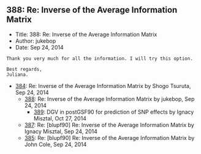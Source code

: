 ## 388: Re: Inverse of the Average Information Matrix

- Title: 388: Re: Inverse of the Average Information Matrix
- Author: jukebop
- Date: Sep 24, 2014

```
Thank you very much for all the information. I will try this option. 

Best regards, 
Juliana. 
```

- [384](0384.md): Re: Inverse of the Average Information Matrix by Shogo Tsuruta, Sep 24, 2014
    - [388](0388.md): Re: Inverse of the Average Information Matrix by jukebop, Sep 24, 2014
        - [389](0389.md): DGV in postGSF90 for prediction of SNP effects by Ignacy Misztal, Oct 27, 2014
    - [387](0387.md): Re: [blupf90] Re: Inverse of the Average Information Matrix by Ignacy Misztal, Sep 24, 2014
    - [385](0385.md): Re: [blupf90] Re: Inverse of the Average Information Matrix by John Cole, Sep 24, 2014
